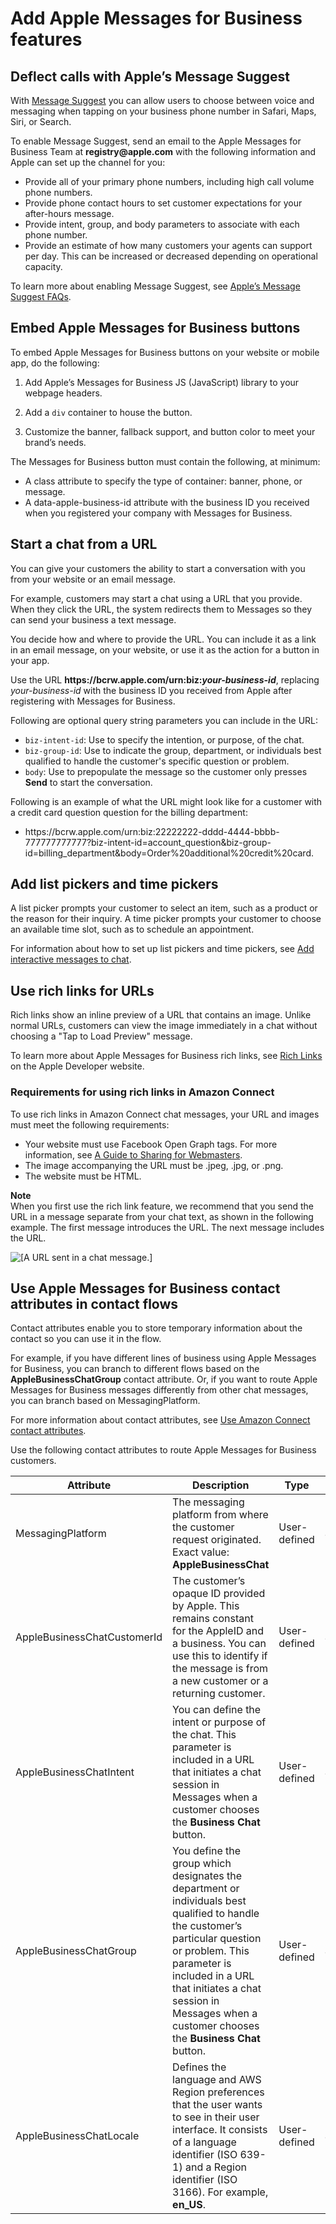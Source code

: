 # Add Apple Messages for Business features<a name="add-apple-business-chat-features"></a>

## Deflect calls with Apple’s Message Suggest<a name="call-deflection"></a>

With [Message Suggest](https://register.apple.com/resources/business-chat/BC-ChatSuggestGuide.pdf) you can allow users to choose between voice and messaging when tapping on your business phone number in Safari, Maps, Siri, or Search\. 

To enable Message Suggest, send an email to the Apple Messages for Business Team at **registry@apple\.com** with the following information and Apple can set up the channel for you: 
+ Provide all of your primary phone numbers, including high call volume phone numbers\.
+ Provide phone contact hours to set customer expectations for your after\-hours message\.
+ Provide intent, group, and body parameters to associate with each phone number\.
+ Provide an estimate of how many customers your agents can support per day\. This can be increased or decreased depending on operational capacity\.

To learn more about enabling Message Suggest, see [Apple’s Message Suggest FAQs](https://register.apple.com/resources/business-chat/faq/business-chat-suggest-faqs.html)\. 

## Embed Apple Messages for Business buttons<a name="embed-apple-business-chat-buttons"></a>

To embed Apple Messages for Business buttons on your website or mobile app, do the following:

1. Add Apple’s Messages for Business JS \(JavaScript\) library to your webpage headers\.

1. Add a `div` container to house the button\.

1. Customize the banner, fallback support, and button color to meet your brand’s needs\.

The Messages for Business button must contain the following, at minimum:
+ A class attribute to specify the type of container: banner, phone, or message\. 
+ A data\-apple\-business\-id attribute with the business ID you received when you registered your company with Messages for Business\.

## Start a chat from a URL<a name="start-chat-from-url"></a>

You can give your customers the ability to start a conversation with you from your website or an email message\.

For example, customers may start a chat using a URL that you provide\. When they click the URL, the system redirects them to Messages so they can send your business a text message\.

You decide how and where to provide the URL\. You can include it as a link in an email message, on your website, or use it as the action for a button in your app\.

Use the URL **https://bcrw\.apple\.com/urn:biz:*your\-business\-id***, replacing *your\-business\-id* with the business ID you received from Apple after registering with Messages for Business\.

Following are optional query string parameters you can include in the URL:
+ `biz-intent-id`: Use to specify the intention, or purpose, of the chat\.
+ `biz-group-id`: Use to indicate the group, department, or individuals best qualified to handle the customer's specific question or problem\.
+ `body`: Use to prepopulate the message so the customer only presses **Send** to start the conversation\.

Following is an example of what the URL might look like for a customer with a credit card question question for the billing department: 
+ https://bcrw\.apple\.com/urn:biz:22222222\-dddd\-4444\-bbbb\-777777777777?biz\-intent\-id=account\_question&biz\-group\-id=billing\_department&body=Order%20additional%20credit%20card\.

## Add list pickers and time pickers<a name="add-list-pickers-time-pickers"></a>

A list picker prompts your customer to select an item, such as a product or the reason for their inquiry\. A time picker prompts your customer to choose an available time slot, such as to schedule an appointment\. 

For information about how to set up list pickers and time pickers, see [Add interactive messages to chat](interactive-messages.md)\. 

## Use rich links for URLs<a name="rich-links"></a>

Rich links show an inline preview of a URL that contains an image\. Unlike normal URLs, customers can view the image immediately in a chat without choosing a "Tap to Load Preview" message\. 

To learn more about Apple Messages for Business rich links, see [Rich Links](https://developer.apple.com/design/human-interface-guidelines/business-chat/interactive-messages/rich-links/) on the Apple Developer website\.

### Requirements for using rich links in Amazon Connect<a name="rich-links-requirements"></a>

To use rich links in Amazon Connect chat messages, your URL and images must meet the following requirements:
+ Your website must use Facebook Open Graph tags\. For more information, see [A Guide to Sharing for Webmasters](https://developers.facebook.com/docs/sharing/webmasters/)\. 
+ The image accompanying the URL must be \.jpeg, \.jpg, or \.png\.
+ The website must be HTML\.

**Note**  
When you first use the rich link feature, we recommend that you send the URL in a message separate from your chat text, as shown in the following example\. The first message introduces the URL\. The next message includes the URL\.  

![\[A URL sent in a chat message.\]](http://docs.aws.amazon.com/connect/latest/adminguide/images/abc-rich-link.png)

## Use Apple Messages for Business contact attributes in contact flows<a name="apple-business-chat-flows"></a>

Contact attributes enable you to store temporary information about the contact so you can use it in the flow\. 

For example, if you have different lines of business using Apple Messages for Business, you can branch to different flows based on the **AppleBusinessChatGroup** contact attribute\. Or, if you want to route Apple Messages for Business messages differently from other chat messages, you can branch based on MessagingPlatform\. 

For more information about contact attributes, see [Use Amazon Connect contact attributes](connect-contact-attributes.md)\. 

Use the following contact attributes to route Apple Messages for Business customers\. 


| Attribute | Description | Type | JSON | 
| --- | --- | --- | --- | 
|  MessagingPlatform  |  The messaging platform from where the customer request originated\.  Exact value: **AppleBusinessChat**  | User\-defined | $\.Attributes\.MessagingPlatform | 
|  AppleBusinessChatCustomerId  |  The customer’s opaque ID provided by Apple\. This remains constant for the AppleID and a business\. You can use this to identify if the message is from a new customer or a returning customer\.  | User\-defined | $\.Attributes\.AppleBusinessChatCustomerId | 
|  AppleBusinessChatIntent  |  You can define the intent or purpose of the chat\. This parameter is included in a URL that initiates a chat session in Messages when a customer chooses the **Business Chat** button\.  | User\-defined | $\.Attributes\.AppleBusinessChatIntent | 
|  AppleBusinessChatGroup  |  You define the group which designates the department or individuals best qualified to handle the customer’s particular question or problem\. This parameter is included in a URL that initiates a chat session in Messages when a customer chooses the **Business Chat** button\.   | User\-defined | $\.Attributes\.AppleBusinessChatGroup | 
|  AppleBusinessChatLocale  |  Defines the language and AWS Region preferences that the user wants to see in their user interface\. It consists of a language identifier \(ISO 639\-1\) and a Region identifier \(ISO 3166\)\. For example, **en\_US**\.   | User\-defined | $\.Attributes\.AppleBusinessChatLocale | 